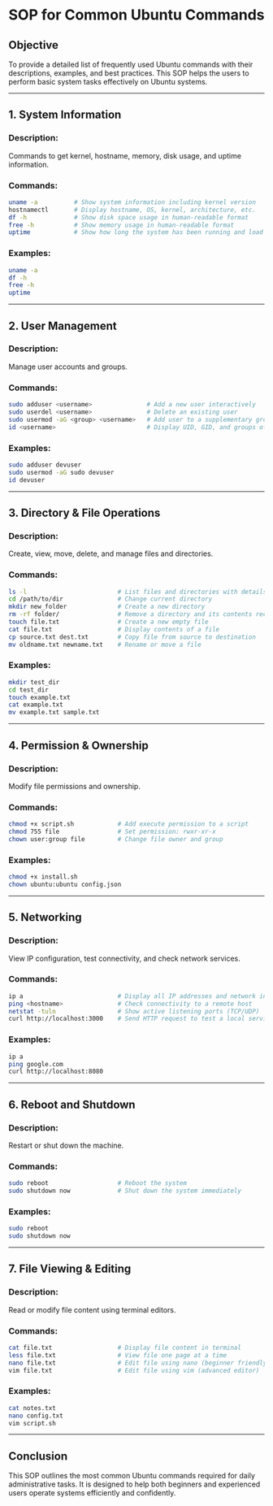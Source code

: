 # SOP for Common Ubuntu Commands

## Objective
To provide a detailed list of frequently used Ubuntu commands with their descriptions, examples, and best practices. This SOP helps the users to perform basic system tasks effectively on Ubuntu systems.

---

## 1. System Information

### Description:
Commands to get kernel, hostname, memory, disk usage, and uptime information.

### Commands:
```bash
uname -a          # Show system information including kernel version
hostnamectl       # Display hostname, OS, kernel, architecture, etc.
df -h             # Show disk space usage in human-readable format
free -h           # Show memory usage in human-readable format
uptime            # Show how long the system has been running and load average
```

### Examples:
```bash
uname -a
df -h
free -h
uptime
```

---

## 2. User Management

### Description:
Manage user accounts and groups.

### Commands:
```bash
sudo adduser <username>               # Add a new user interactively
sudo userdel <username>               # Delete an existing user
sudo usermod -aG <group> <username>   # Add user to a supplementary group
id <username>                         # Display UID, GID, and groups of the user
```

### Examples:
```bash
sudo adduser devuser
sudo usermod -aG sudo devuser
id devuser
```

---

## 3. Directory & File Operations

### Description:
Create, view, move, delete, and manage files and directories.

### Commands:
```bash
ls -l                         # List files and directories with details
cd /path/to/dir               # Change current directory
mkdir new_folder              # Create a new directory
rm -rf folder/                # Remove a directory and its contents recursively
touch file.txt                # Create a new empty file
cat file.txt                  # Display contents of a file
cp source.txt dest.txt        # Copy file from source to destination
mv oldname.txt newname.txt    # Rename or move a file
```

### Examples:
```bash
mkdir test_dir
cd test_dir
touch example.txt
cat example.txt
mv example.txt sample.txt
```

---

## 4. Permission & Ownership

### Description:
Modify file permissions and ownership.

### Commands:
```bash
chmod +x script.sh            # Add execute permission to a script
chmod 755 file                # Set permission: rwxr-xr-x
chown user:group file         # Change file owner and group
```

### Examples:
```bash
chmod +x install.sh
chown ubuntu:ubuntu config.json
```

---

## 5. Networking

### Description:
View IP configuration, test connectivity, and check network services.

### Commands:
```bash
ip a                          # Display all IP addresses and network interfaces
ping <hostname>               # Check connectivity to a remote host
netstat -tuln                 # Show active listening ports (TCP/UDP)
curl http://localhost:3000    # Send HTTP request to test a local service
```

### Examples:
```bash
ip a
ping google.com
curl http://localhost:8080
```

---

## 6. Reboot and Shutdown

### Description:
Restart or shut down the machine.

### Commands:
```bash
sudo reboot                   # Reboot the system
sudo shutdown now             # Shut down the system immediately
```

### Examples:
```bash
sudo reboot
sudo shutdown now
```

---

## 7. File Viewing & Editing

### Description:
Read or modify file content using terminal editors.

### Commands:
```bash
cat file.txt                  # Display file content in terminal
less file.txt                 # View file one page at a time
nano file.txt                 # Edit file using nano (beginner friendly)
vim file.txt                  # Edit file using vim (advanced editor)
```

### Examples:
```bash
cat notes.txt
nano config.txt
vim script.sh
```

---

## Conclusion
This SOP outlines the most common Ubuntu commands required for daily administrative tasks. It is designed to help both beginners and experienced users operate systems efficiently and confidently.
